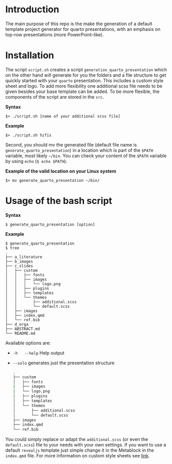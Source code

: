 # Introduction

The main purpose of this repo is the make the generation of a default template project generator for quarto presentations, with an emphasis on top-row presentations (more PowerPoint-like).

# Installation

The script `script.sh` creates a script `generation_quarto_presentation` which on the other hand will generate for you the folders and a file structure to get quickly started with your `quarto` presentation. This includes a custom style sheet and logo. To add more flexibility one additional scss file needs to be given besides your base template can be added. To be more flexible, the components of the script are stored in the `src`.

**Syntax**

```
$> ./script.sh [name of your additional scss file]
```

**Example**

```
$> ./script.sh hifis
```

Second, you should mv the generated file (default file name is `generate_quarto_presentation`) in a location which is part of the `$PATH` variable, most likely `~/bin`. You can check your content of the `$PATH` variable by using `echo` (`$ echo $PATH`).

**Example of the valid location on your Linux system**

```
$> mv generate_quarto_presentation ~/bin/
```

# Usage of the bash script

**Syntax**

```
$ generate_quarto_presentation [option]
```

**Example**

```
$ generate_quarto_presentation
$ tree
.
├── a_literature
├── b_images
├── c_slides
│   ├── custom
│   │   ├── fonts
│   │   ├── images
│   │   │   └── logo.png
│   │   ├── plugins
│   │   ├── templates
│   │   └── themes
│   │       ├── additional.scss
│   │       └── default.scss
│   ├── images
│   ├── index.qmd
│   └── ref.bib
├── d_orga
├── ABSTRACT.md
└── README.md
```

Available options are: 

- `-h   --help` Help output
- `--solo` generates just the presentation structure

    ```bash
    .
    ├── custom
    │   ├── fonts
    |   ├── images
    |   └── logo.png
    |   ├── plugins
    │   ├── templates
    │   └── themes
    │       ├── additional.scss
    │       └── default.scss
    ├── images
    ├── index.qmd
    └── ref.bib
    ```
    
You could simply replace or adapt the `additional.scss` (or even the `default.scss`) file to your needs with your own settings. If you want to use a default `revealjs` template just simple change it in the Metablock in the `index.qmd` file. For more information on custom style sheets see [link](https://quarto.org/docs/presentations/revealjs/themes.html).
